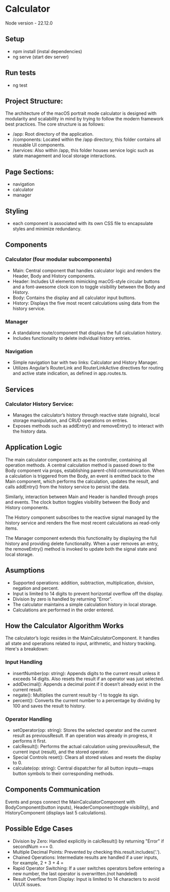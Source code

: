 # Calculator
Node version - 22.12.0

## Setup
- npm install (instal dependencies)
- ng serve (start dev server)

## Run tests
- ng test

## Project Structure:
The architecture of the macOS portrait mode calculator is designed with modularity and scalability in mind by trying to follow the modern framework best practices. The core structure is as follows:

- /app: Root directory of the application.
- /components: Located within the /app directory, this folder contains all reusable UI components.
- /services: Also within /app, this folder houses service logic such as state management and local storage interactions.

## Page Sections:
- navigation
- calculator
- manager

## Styling
- each component is associated with its own CSS file to encapsulate styles and minimize redundancy.

## Components
### Calculator (four modular subcomponents)
- Main: Central component that handles calculator logic and renders the Header, Body and History components.
- Header: Includes UI elements mimicking macOS-style circular buttons and a font-awesome clock icon to toggle visibility between the Body and History.
- Body: Contains the display and all calculator input buttons.
- History: Displays the five most recent calculations using data from the history service.

### Manager
- A standalone route/component that displays the full calculation history.
- Includes functionality to delete individual history entries.

### Navigation
- Simple navigation bar with two links: Calculator and History Manager.
- Utilizes Angular’s RouterLink and RouterLinkActive directives for routing and active state indication, as defined in app.routes.ts.

## Services
### Calculator History Service:
- Manages the calculator’s history through reactive state (signals), local storage manipulation, and CRUD operations on entries.
- Exposes methods such as addEntry() and removeEntry() to interact with the history data.

## Application Logic
The main calculator component acts as the controller, containing all operation methods. A central calculation method is passed down to the Body component via props, establishing parent-child communication. When a calculation is triggered from the Body, an event is emitted back to the Main component, which performs the calculation, updates the result, and calls addEntry() from the history service to persist the data.

Similarly, interaction between Main and Header is handled through props and events. The clock button toggles visibility between the Body and History components.

The History component subscribes to the reactive signal managed by the history service and renders the five most recent calculations as read-only items.

The Manager component extends this functionality by displaying the full history and providing delete functionality. When a user removes an entry, the removeEntry() method is invoked to update both the signal state and local storage.

## Asumptions
- Supported operations: addition, subtraction, multiplication, division, negation and percent.
- Input is limited to 14 digits to prevent horizontal overflow off the display.
- Division by zero is handled by returning "Error".
- The calculator maintains a simple calculation history in local storage.
- Calculations are performed in the order entered.

## How the Calculator Algorithm Works
The calculator’s logic resides in the MainCalculatorComponent. It handles all state and operations related to input, arithmetic, and history tracking. Here's a breakdown:

### Input Handling
- insertNumber(op: string): Appends digits to the current result unless it exceeds 14 digits. Also resets the result if an operator was just selected.
- addDecimal(): Appends a decimal point if it doesn’t already exist in the current result.
- negate(): Multiplies the current result by -1 to toggle its sign.
- percent(): Converts the current number to a percentage by dividing by 100 and saves the result to history.

### Operator Handling
- setOperator(op: string): Stores the selected operator and the current result as previousResult. If an operation was already in progress, it performs it first.
- calcResult(): Performs the actual calculation using previousResult, the current input (result), and the stored operator.
- Special Controls
reset(): Clears all stored values and resets the display to 0.
- calculate(op: string): Central dispatcher for all button inputs—maps button symbols to their corresponding methods.

## Components Communication
Events and props connect the MainCalculatorComponent with BodyComponent(button inputs), HeaderComponent(toggle visibility), and HistoryComponent (displays last 5 calculations).

## Possible Edge Cases
- Division by Zero: Handled explicitly in calcResult() by returning "Error" if secondNum === 0.
- Multiple Decimal Points: Prevented by checking this.result.includes('.').
- Chained Operations: Intermediate results are handled if a user inputs, for example, 2 + 3 + 4 =
- Rapid Operator Switching: If a user switches operators before entering a new number, the last operator is overwritten.(not handeled)
- Result Overflow from Display: Input is limited to 14 characters to avoid UI/UX issues.
